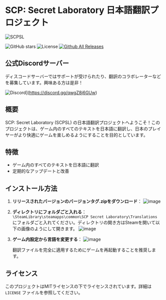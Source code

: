 # SCP: Secret Laboratory 日本語翻訳プロジェクト

![SCPSL](https://shared.akamai.steamstatic.com/store_item_assets/steam/apps/700330/capsule_616x353.jpg?t=1717344352)

![GitHub stars](https://img.shields.io/github/stars/hayabusa255/SCPSLTranslationJP) ![License](https://img.shields.io/github/license/hayabusa255/SCPSLTranslationJP)
[![Github All Releases](https://img.shields.io/github/downloads/hayabusa255/SCPSLTranslationJP/total.svg)]()

## 公式Discordサーバー

ディスコードサーバーではサポートが受けられたり、翻訳のコラボレーターなどを募集しています。興味ある方は是非！

![Discord](https://img.shields.io/discord/1251264959690838056)](https://discord.gg/qwgZ8j6GUw)
## 概要
SCP: Secret Laboratory (SCPSL) の日本語翻訳プロジェクトへようこそ！このプロジェクトは、ゲーム内のすべてのテキストを日本語に翻訳し、日本のプレイヤーがより快適にゲームを楽しめるようにすることを目的としています。

## 特徴
- ゲーム内のすべてのテキストを日本語に翻訳
- 定期的なアップデートと改善

## インストール方法
1. **リリースされたバージョンのバージョンタグ.zipをダウンロード**：
      ![image](https://github.com/hayabusa255/SCPSLTranslationJP/assets/140249828/47f1eb3f-0004-4834-801a-248fd2f8a4d0)
2. **ディレクトリにフォルダごと入れる**：
    `\SteamLibrary\steamapps\common\SCP Secret Laboratory\Translations` にフォルダごと入れてください。ディレクトリの開き方はSteamを開いて以下の画像のようにして開きます。
    ![image](https://github.com/hayabusa255/SCPSLTranslationJP/assets/140249828/b7a3309b-cee3-44ac-92be-e97165cda390)

3. **ゲーム内設定から言語を変更する**：
    ![image](https://github.com/hayabusa255/SCPSLTranslationJP/assets/140249828/5f85438c-641a-4fcc-8641-d13ed887ee12)
    
    翻訳ファイルを完全に適用するためにゲームを再起動することを推奨します。

## ライセンス
このプロジェクトはMITライセンスの下でライセンスされています。詳細は `LICENSE` ファイルを参照してください。
